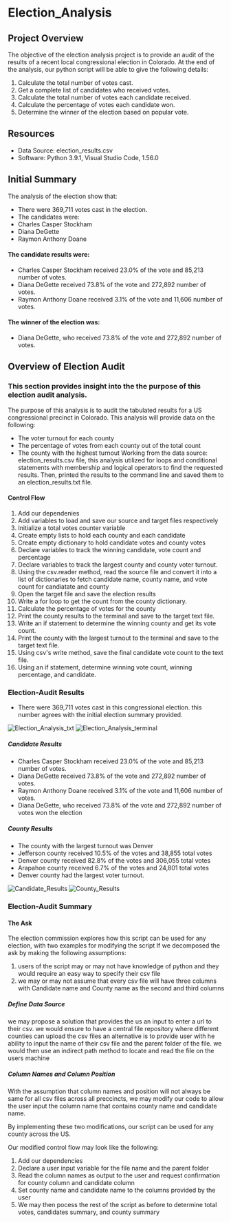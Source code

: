 # Election_Analysis
## Project Overview
The objective of the election analysis project is to provide an audit of the results of a recent local congressional election in Colorado. At the end of the analysis, our python script will be able to give the following details:

1. Calculate the total number of votes cast.
2. Get a complete list of candidates who received votes.
3. Calculate the total number of votes each candidate received.
4. Calculate the percentage of votes each candidate won.
5. Determine the winner of the election based on popular vote.

## Resources
- Data Source: election_results.csv
- Software: Python 3.9.1, Visual Studio Code, 1.56.0

## Initial Summary
The analysis of the election show that:
- There were 369,711 votes cast in the election.
- The candidates were:
- Charles Casper Stockham
- Diana DeGette
- Raymon Anthony Doane
#### The candidate results were:
- Charles Casper Stockham received 23.0% of the vote and 85,213 number of votes.
- Diana DeGette received 73.8% of the vote and 272,892 number of votes.
- Raymon Anthony Doane received 3.1% of the vote and 11,606 number of votes.
#### The winner of the election was:
- Diana DeGette, who received 73.8% of the vote and 272,892 number of votes.

## Overview of Election Audit
### This section provides insight into the the purpose of this election audit analysis.
The purpose of this analysis is to audit the tabulated results for a US congressional precinct in Colorado. This analysis will provide data on the following:
  - The voter turnout for each county
  - The percentage of votes from each county out of the total count
  - The county with the highest turnout
Working from the data source: election_results.csv file, this analysis utilized for loops and conditional statements with membership and logical operators to find the requested results. Then, printed the results to the command line and saved them to an election_results.txt file.

#### Control Flow
1. Add our dependenies
2. Add variables to load and save our source and target files respectively
3. Initialize a total votes counter variable
4. Create empty lists to hold each county and each candidate
5. Create empty dictionary to hold candidate votes and county votes
6. Declare variables to track the winning candidate, vote count and percentage
7. Declare variables to track the largest county and county voter turnout.
8. Using the csv.reader method, read the source file and convert it into a list of dictionaries to fetch candidate name, county name, and vote count for candiatate and county
9. Open the target file and save the election results
10. Write a for loop to get the count from the county dictionary.
11. Calculate the percentage of votes for the county
12. Print the county results to the terminal and save to the target text file.
13. Write an if statement to determine the winning county and get its vote count.
14. Print the county with the largest turnout to the terminal and save to the target text file.
15. Using csv's write method, save the final candidate vote count to the text file.
16. Using an if statement, determine winning vote count, winning percentage, and candidate.

### Election-Audit Results
  - There were 369,711 votes cast in this congressional election. this number agrees with the initial election summary provided.

![Election_Analysis_txt](https://user-images.githubusercontent.com/67847583/117873277-35dc4080-b265-11eb-9e39-5a236dec67e7.png)
![Election_Analysis_terminal](https://user-images.githubusercontent.com/67847583/117862835-b8aace80-b258-11eb-9a92-d9d660186a9e.png)



##### Candidate Results
  - Charles Casper Stockham received 23.0% of the vote and 85,213 number of votes.
  - Diana DeGette received 73.8% of the vote and 272,892 number of votes.
  - Raymon Anthony Doane received 3.1% of the vote and 11,606 number of votes.
  - Diana DeGette, who received 73.8% of the vote and 272,892 number of votes won the election

##### County Results
  - The county with the largest turnout was Denver
  - Jefferson county received 10.5% of the votes and 38,855 total votes
  - Denver county received 82.8% of the votes and 306,055 total votes
  - Arapahoe county received 6.7% of the votes and 24,801 total votes
  - Denver county had the largest voter turnout.

![Candidate_Results](https://user-images.githubusercontent.com/67847583/117766880-d72bae00-b1f5-11eb-9442-ef5951aa8334.png)
![County_Results](https://user-images.githubusercontent.com/67847583/117766895-ddba2580-b1f5-11eb-928d-9a28ab181b5b.png)





### Election-Audit Summary
#### The Ask
The election commission explores how this script can be used for any election, with two examples for modifying the script
If we decomposed the ask by making the following assumptions:
1. users of the script may or may not have knowledge of python and they would require an easy way to specify their csv file
2. we may or may not assume that every csv file will have three columns with Candidate name and County name as the second and third columns

##### Define Data Source
we may propose a solution that provides the us an input to enter a url to their csv. we would ensure to have a central file repository where different counties can upload the csv files
an alternative is to provide user with he ability to input the name of their csv file and the parent folder of the file. we would then use an indirect path method to locate and read the file on the users machine

##### Column Names and Column Position
With the assumption that column names and position will not always be same for all csv files across all preccincts, we may modify our code to allow the user input the column name that contains county name and candidate name.

By implementing these two modifications, our script can be used for any county across the US.

Our modified control flow may look like the following:
1. Add our dependencies
2. Declare a user input variable for the file name and the parent folder
3. Read the column names as output to the user and request confirmation for county column and candidate column
4. Set county name and candidate name to the columns provided by the user
5. We may then pocess the rest of the script as before to determine total votes, candidates summary, and county summary
